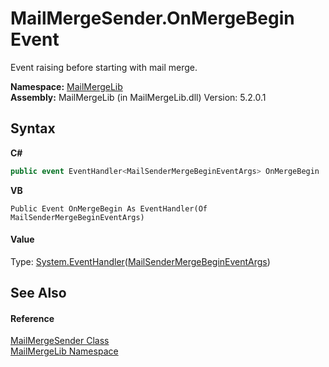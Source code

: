 # MailMergeSender.OnMergeBegin Event
 

Event raising before starting with mail merge.

**Namespace:**&nbsp;<a href="31c6ebbe-d683-7561-7308-5a5ee1f76bf5">MailMergeLib</a><br />**Assembly:**&nbsp;MailMergeLib (in MailMergeLib.dll) Version: 5.2.0.1

## Syntax

**C#**<br />
``` C#
public event EventHandler<MailSenderMergeBeginEventArgs> OnMergeBegin
```

**VB**<br />
``` VB
Public Event OnMergeBegin As EventHandler(Of MailSenderMergeBeginEventArgs)
```


#### Value
Type: <a href="http://msdn2.microsoft.com/en-us/library/db0etb8x" target="_blank">System.EventHandler</a>(<a href="36b67c20-03d8-2d40-45a1-3d8609fdb28a">MailSenderMergeBeginEventArgs</a>)

## See Also


#### Reference
<a href="40f1c5c7-ab3e-c0de-43fb-c4fca84e5f64">MailMergeSender Class</a><br /><a href="31c6ebbe-d683-7561-7308-5a5ee1f76bf5">MailMergeLib Namespace</a><br />